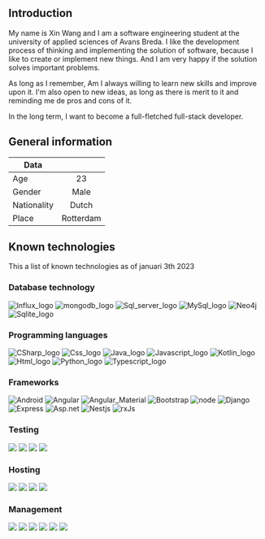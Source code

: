 
## Introduction

My name is Xin Wang and I am a software engineering student at the university of applied sciences of Avans Breda.
I like the development process of thinking and implementing the solution of software, because I like to create or implement new things. And I am very happy if the solution solves important problems.

As long as I remember, Am I always willing to learn new skills and improve upon it. 
I'm also open to new ideas, as long as there is merit to it and reminding me de pros and cons of it.

In the long term, I want to become a full-fletched full-stack developer.

## General information
|Data         |           |
| ---         | :---:     |
| Age         | 23        |
| Gender      | Male      |
| Nationality | Dutch     |
| Place       | Rotterdam |

## Known technologies

This a list of known technologies as of januari 3th 2023

### Database technology
<p>
  <img src="https://img.shields.io/badge/InfluxDB-22ADF6?style=for-the-badge&logo=InfluxDB&logoColor=white" alt="Influx_logo">
  <img src="https://img.shields.io/badge/MongoDB-%234ea94b.svg?style=for-the-badge&logo=mongodb&logoColor=white" alt="mongodb_logo">
  <img src="https://img.shields.io/badge/Microsoft%20SQL%20Sever-CC2927?style=for-the-badge&logo=microsoft%20sql%20server&logoColor=white" alt="Sql_server_logo">
  <img src="https://img.shields.io/badge/MariaDB-003545?style=for-the-badge&logo=mariadb&logoColor=white" alt="MySql_logo">
  <img src="https://img.shields.io/badge/Neo4j-008CC1?style=for-the-badge&logo=neo4j&logoColor=white" alt="Neo4j">
  <img src="https://img.shields.io/badge/sqlite-%2307405e.svg?style=for-the-badge&logo=sqlite&logoColor=white" alt="Sqlite_logo">
</p>

### Programming languages
<p>
  <img src="https://img.shields.io/badge/c%23-%23239120.svg?style=for-the-badge&logo=c-sharp&logoColor=white" alt="CSharp_logo">
  <img src="https://img.shields.io/badge/css3-%231572B6.svg?style=for-the-badge&logo=css3&logoColor=white" alt="Css_logo">
  <img src="https://img.shields.io/badge/java-%23ED8B00.svg?style=for-the-badge&logo=java&logoColor=white" alt="Java_logo">
   <img src="https://img.shields.io/badge/javascript-%23323330.svg?style=for-the-badge&logo=javascript&logoColor=%23F7DF1E" alt="Javascript_logo">
  <img src="https://img.shields.io/badge/kotlin-%237F52FF.svg?style=for-the-badge&logo=kotlin&logoColor=white" alt="Kotlin_logo">
  <img src="https://img.shields.io/badge/html5-%23E34F26.svg?style=for-the-badge&logo=html5&logoColor=white" alt="Html_logo">
  <img src="https://img.shields.io/badge/python-3670A0?style=for-the-badge&logo=python&logoColor=ffdd54" alt="Python_logo">
   <img src="https://img.shields.io/badge/typescript-%23007ACC.svg?style=for-the-badge&logo=typescript&logoColor=white" alt="Typescript_logo">
</p>

### Frameworks
<p>
  <img src="https://img.shields.io/badge/Android-3DDC84?style=for-the-badge&logo=android&logoColor=white" alt="Android">  
  <img src="https://img.shields.io/badge/angular-%23DD0031.svg?style=for-the-badge&logo=angular&logoColor=white" alt="Angular">
  <img src="https://img.shields.io/badge/material%20design-757575?style=for-the-badge&logo=material%20design&logoColor=white" alt="Angular_Material">
  <img src="https://img.shields.io/badge/bootstrap-%23563D7C.svg?style=for-the-badge&logo=bootstrap&logoColor=white" alt="Bootstrap">
  <img src="https://img.shields.io/badge/node.js-6DA55F?style=for-the-badge&logo=node.js&logoColor=white" alt="node">
  <img src="https://img.shields.io/badge/django-%23092E20.svg?style=for-the-badge&logo=django&logoColor=white" alt="Django">
  <img src="https://img.shields.io/badge/express.js-%23404d59.svg?style=for-the-badge&logo=express&logoColor=%2361DAFB" alt="Express">  
  <img src="https://img.shields.io/badge/.NET-5C2D91?style=for-the-badge&logo=.net&logoColor=white" alt="Asp.net">
  <img src="https://img.shields.io/badge/nestjs-%23E0234E.svg?style=for-the-badge&logo=nestjs&logoColor=white" alt="Nestjs">
  <img src="https://img.shields.io/badge/rxjs-%23B7178C.svg?style=for-the-badge&logo=reactivex&logoColor=white" alt="rxJs">

</p>

### Testing
<p>
  <img src="https://img.shields.io/badge/chai-A30701?style=for-the-badge&logo=chai&logoColor=white">
  <img src="https://img.shields.io/badge/-mocha-%238D6748?style=for-the-badge&logo=mocha&logoColor=white">  
  <img src="https://img.shields.io/badge/-Jasmine-%238A4182?style=for-the-badge&logo=Jasmine&logoColor=white">
  <img src="https://img.shields.io/badge/-jest-%23C21325?style=for-the-badge&logo=jest&logoColor=white">
</p>

### Hosting
<p>
  <img src="https://img.shields.io/badge/microsoft%20azure-0089D6?style=for-the-badge&logo=microsoft-azure&logoColor=white">
  <img src="https://img.shields.io/badge/Heroku-430098?style=for-the-badge&logo=heroku&logoColor=white">
  <img src="https://img.shields.io/badge/Netlify-00C7B7?style=for-the-badge&logo=netlify&logoColor=white">
  <img src="https://img.shields.io/badge/Railway-131415?style=for-the-badge&logo=railway&logoColor=white">
</p>

### Management
<p>
  <img src="https://img.shields.io/badge/npm-CB3837?style=for-the-badge&logo=npm&logoColor=white">
  <img src="https://img.shields.io/badge/NuGet-004880?style=for-the-badge&logo=nuget&logoColor=white">
  <img src="https://img.shields.io/badge/github-%23121011.svg?style=for-the-badge&logo=github&logoColor=white">
  <img src="https://img.shields.io/badge/git-%23F05033.svg?style=for-the-badge&logo=git&logoColor=white">
  <img src="https://img.shields.io/badge/Docker-2CA5E0?style=for-the-badge&logo=docker&logoColor=white">
  <img src="https://img.shields.io/badge/Azure_DevOps-0078D7?style=for-the-badge&logo=azure-devops&logoColor=white">
</p>
